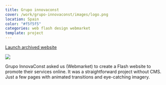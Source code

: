 ```yaml
---
title: Grupo innovaconst
cover: /work/grupo-innovaconst/images/logo.png
location: Spain
color: "#f5f5f5"
categories: web flash design webmarket
template: project
---
```


<p class="align-center">
<a class="btn external" role="button" href="http://work.joanmira.com/webs/innovaconst" target="_blank">Launch archived website</a>
</p>

![](/work/grupo-innovaconst/images/1.png)

Grupo InnovaConst asked us (Webmarket) to create a Flash website to promote their services online. It was a straightforward project without CMS. Just a few pages with animated transitions and eye-catching imagery.
